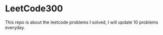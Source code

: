 # LeetCode300
This repo is about the leetcode problems I solved, I will update 10 problems everyday. 
